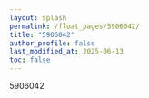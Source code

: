 ```yaml
---
layout: splash
permalink: /float_pages/5906042/
title: "5906042"
author_profile: false
last_modified_at: 2025-06-13
toc: false
---
```

 
5906042
